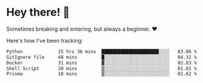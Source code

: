 # Hey there! 👋
Sometimes breaking and entering, but always a beginner. ❤️

Here's how I've been tracking:
<!--START_SECTION:waka-->

```txt
Python             15 hrs 36 mins  █████████████████████░░░░   83.86 %
GitIgnore file     48 mins         █░░░░░░░░░░░░░░░░░░░░░░░░   04.32 %
Docker             31 mins         ▓░░░░░░░░░░░░░░░░░░░░░░░░   02.83 %
Shell Script       20 mins         ▒░░░░░░░░░░░░░░░░░░░░░░░░   01.81 %
Prisma             18 mins         ▒░░░░░░░░░░░░░░░░░░░░░░░░   01.62 %
```

<!--END_SECTION:waka-->
